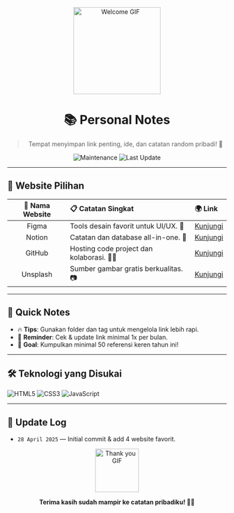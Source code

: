 <div align="center">
  <img src="https://media.giphy.com/media/xT0xezQGU5xCDJuCPe/giphy.gif" width="200" alt="Welcome GIF"/>
  
  # 📚 Personal Notes
  > Tempat menyimpan link penting, ide, dan catatan random pribadi! 🚀
  
  ![Maintenance](https://img.shields.io/badge/status-active-brightgreen) 
  ![Last Update](https://img.shields.io/badge/last_update-today-blue)
</div>

---

## 🌟 Website Pilihan

| 🔗 Nama Website | 📋 Catatan Singkat | 🌍 Link |
| :-------------: | :---------------- | :----- |
| Figma | Tools desain favorit untuk UI/UX. 🎨 | [Kunjungi](https://figma.com) |
| Notion | Catatan dan database all-in-one. 📖 | [Kunjungi](https://notion.so) |
| GitHub | Hosting code project dan kolaborasi. 👨‍💻 | [Kunjungi](https://github.com) |
| Unsplash | Sumber gambar gratis berkualitas. 📷 | [Kunjungi](https://unsplash.com) |

---

## 📝 Quick Notes

- 🔥 **Tips**: Gunakan folder dan tag untuk mengelola link lebih rapi.
- 📌 **Reminder**: Cek & update link minimal 1x per bulan.
- 🎯 **Goal**: Kumpulkan minimal 50 referensi keren tahun ini!

---

## 🛠️ Teknologi yang Disukai

![HTML5](https://img.shields.io/badge/HTML5-E34F26?style=for-the-badge&logo=html5&logoColor=white)
![CSS3](https://img.shields.io/badge/CSS3-1572B6?style=for-the-badge&logo=css3&logoColor=white)
![JavaScript](https://img.shields.io/badge/JavaScript-F7DF1E?style=for-the-badge&logo=javascript&logoColor=black)

---

## 📅 Update Log

- `28 April 2025` — Initial commit & add 4 website favorit.

<div align="center">
  <img src="https://media.giphy.com/media/3oriO0OEd9QIDdllqo/giphy.gif" width="100" alt="Thank you GIF"/>
  
  **Terima kasih sudah mampir ke catatan pribadiku! 🚀✨**
</div>
